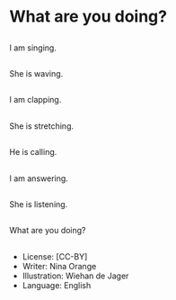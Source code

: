 # What are you doing?

##
I am singing.

##
She is waving.

##
I am clapping.

##
She is stretching.

##
He is calling.

##
I am answering.

##
She is listening.

##
What are you doing?

##
* License: [CC-BY]
* Writer: Nina Orange
* Illustration: Wiehan de Jager
* Language: English
